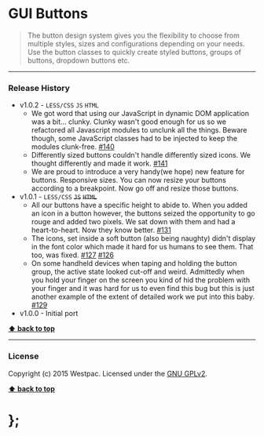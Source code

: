 GUI Buttons
===========

> The button design system gives you the flexibility to choose from multiple styles, sizes and configurations depending on your needs. Use the button classes
> to quickly create styled buttons, groups of buttons, dropdown buttons etc.

----------------------------------------------------------------------------------------------------------------------------------------------------------------


### Release History

* v1.0.2 - `LESS/CSS` `JS` `HTML`
	* We got word that using our JavaScript in dynamic DOM application was a bit... clunky. Clunky wasn't good enough for us so we refactored all Javascript
		modules to unclunk all the things. Beware though, some JavaScript classes had to be injected to keep the modules clunk-free.
		[#140](https://github.com/WestpacCXTeam/GUI-source/issues/140)
	* Differently sized buttons couldn't handle differently sized icons. We thought differently and made it work.
		[#141](https://github.com/WestpacCXTeam/GUI-source/issues/141)
	* We are proud to introduce a very handy(we hope) new feature for buttons. Responsive sizes. You can now resize your buttons according to a breakpoint. Now
		go off and resize those buttons.
* v1.0.1 - `LESS/CSS` ~~`JS`~~ ~~`HTML`~~
	* All our buttons have a specific height to abide to. When you added an icon in a button however, the buttons seized the opportunity to go rouge and
		added two pixels. We sat down with them and had a heart-to-heart. Now they know better. [#131](https://github.com/WestpacCXTeam/GUI-source/issues/131)
	* The icons, set inside a soft button (also being naughty) didn't display in the font color which made it hard for us humans to see them. That too, was
		fixed. [#127](https://github.com/WestpacCXTeam/GUI-source/issues/127) [#126](https://github.com/WestpacCXTeam/GUI-source/issues/126)
	* On some handheld devices when taping and holding the button group, the active state looked cut-off and weird. Admittedly when you hold your finger on
		the screen you kind of hid the problem with your finger and it was hard for us to even find this bug but this is just another example of the extent of
		detailed work we put into this baby. [#129](https://github.com/WestpacCXTeam/GUI-source/issues/129)
* v1.0.0 - Initial port

**[⬆ back to top](#content)**


----------------------------------------------------------------------------------------------------------------------------------------------------------------


### License

Copyright (c) 2015 Westpac. Licensed under the [GNU GPLv2](https://raw.githubusercontent.com/WestpacCXTeam/GUI-source/master/LICENSE).

**[⬆ back to top](#content)**

# };